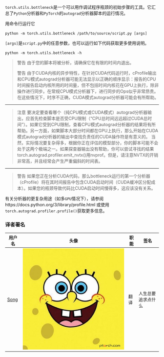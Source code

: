 

`torch.utils.bottleneck`是一个可以用作调试程序瓶颈的初始步骤的工具。它汇总了`Python`分析器和`PyTorch`的`autograd`分析器脚本的运行情况。

用命令行运行它

```
python -m torch.utils.bottleneck /path/to/source/script.py [args]
```

`[args]`是`script.py`中的任意参数，也可以运行如下代码获取更多使用说明。

```
python -m torch.utils.bottleneck -h
```

> 警告 由于您的脚本将被分析，请确保它在有限的时间内退出。
> 
> 警告 由于CUDA内核的异步特性，在针对CUDA代码运行时，cProfile输出和CPU模式autograd分析器可能无法显示以正确的顺序显示：报告的CPU时间报告启动内核所用的时间量，但不包括时间内核花在GPU上执行，除非操作进行同步。在常规CPU模式分析器下，进行同步的Ops似乎非常昂贵。在这些情况下，时序不正确，CUDA模式autograd分析器可能会有所帮助。

* * *

> 注意 要决定要查看哪个（纯CPU模式或CUDA模式）autograd分析器输出，应首先检查脚本是否受CPU限制（“CPU总时间远远超过CUDA总时间”）。如果它受到CPU限制，查看CPU模式autograd分析器的结果将有所帮助。另一方面，如果脚本大部分时间都在GPU上执行，那么开始在CUDA模式autograd分析器的输出中查找负责任的CUDA操作符是有意义的。 当然，实际情况要复杂得多，根据你正在评估的模型部分，你的脚本可能不会处于这两个极端之一。如果探查器输出没有帮助，你可以尝试寻找的结果torch.autograd.profiler.emit_nvtx()用nvprof。但是，请注意NVTX的开销非常高，并且经常会产生严重偏斜的时间表。

* * *

> 警告 如果您正在分析CUDA代码，那么bottleneck运行的第一个分析器（cProfile）将在其时间报告中包含CUDA启动时间（CUDA缓冲区分配成本）。如果您的瓶颈导致代码比CUDA启动时间慢得多，这应该没有关系。

有关分析器的更复杂用途（如多`GPU`情况下），请参阅https://docs.python.org/3/library/profile.html 或使用`torch.autograd.profiler.profile()`获取更多信息。

### 译者署名

| 用户名 | 头像 | 职能 | 签名 |
| --- | --- | --- | --- |
| [Song](https://ptorch.com) | ![](img/2018033000352689884.jpeg) | 翻译 | 人生总要追求点什么 |

